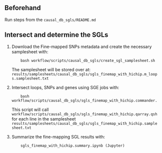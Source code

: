 ## Beforehand
Run steps from the `causal_db_sgls/README.md`

## Intersect and determine the SGLs
1) Download the Fine-mapped SNPs metadata and create the necessary samplesheet with:
    ```
        bash workflow/scripts/causal_db_sgls/create_sgl_samplesheet.sh
    ```

    The samplesheet will be stored over at: `results/samplesheets/causal_db_sgls/sgls_finemap_with_hichip.m_loops.samplesheet.txt`
    
2) Intersect loops, SNPs and genes using SGE jobs with:
    ```
        bash workflow/scripts/causal_db_sgls/sgls_finemap_with_hichip.commander.sh
    ```
    This script will call `workflow/scripts/causal_db_sgls/sgls_finemap_with_hichip.qarray.qsh` for each line in the samplesheet `results/samplesheets/causal_db_sgls/sgls_finemap_with_hichip.samplesheet.txt`


3) Summarize the fine-mapping SGL results with:
    ```
        sgls_finemap_with_hichip.summary.ipynb (Jupyter)
    ```
